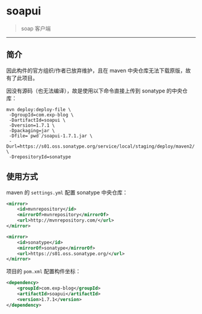 # soapui

> soap 客户端

------


## 简介

因此构件的官方组织/作者已放弃维护，且在 maven 中央仓库无法下载原版，故有了此项目。

因没有源码（也无法编译），故是使用以下命令直接上传到 sonatype 的中央仓库：

```shell
mvn deploy:deploy-file \
 -DgroupId=com.exp-blog \
 -DartifactId=soapui \
 -Dversion=1.7.1 \
 -Dpackaging=jar \
 -Dfile=`pwd`/soapui-1.7.1.jar \
 -Durl=https://s01.oss.sonatype.org/service/local/staging/deploy/maven2/ \
 -DrepositoryId=sonatype
```


## 使用方式

maven 的 `settings.yml` 配置 sonatype 中央仓库：

```xml
<mirror>
    <id>mvnrepository</id>
    <mirrorOf>mvnrepository</mirrorOf>
    <url>http://mvnrepository.com/</url>
</mirror>

<mirror>
    <id>sonatype</id>
    <mirrorOf>sonatype</mirrorOf>
    <url>https://s01.oss.sonatype.org/</url>
</mirror>
```

项目的 `pom.xml` 配置构件坐标：

```xml
<dependency>
    <groupId>com.exp-blog</groupId>
    <artifactId>soapui</artifactId>
    <version>1.7.1</version>
</dependency>
```
